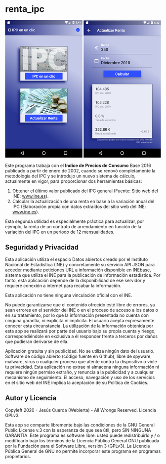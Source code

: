 # renta_ipc

![Screenshot home](https://raw.githubusercontent.com/Webierta/AppIPC/master/Screenshot_home.png) ![Screenshot IPC](https://raw.githubusercontent.com/Webierta/AppIPC/master/Screenshot_ipc.png)

Este programa trabaja con el **Indice de Precios de Consumo** Base 2016 publicado a partir de enero de 2002, cuando se renovó completamente la metodología del IPC y se introdujo un nuevo sistema de cálculo, actualmente en vigor, para proporcionar dos herramientas básicas:

1. Obtener el último valor publicado del IPC general (Fuente: Sitio web del INE: www.ine.es).
2. Calcular la actualización de una renta en base a la variación anual del IPC (Elaboración propia con datos extraídos del sitio web del INE: www.ine.es).

Esta segunda utilidad es especialmente práctica para actualizar, por ejemplo, la renta de un contrato de arrendamiento en función de la variación del IPC en un periodo de 12 mensualidades.

## Seguridad y Privacidad

Esta aplicación utiliza el espacio Datos abiertos creado por el Instituto Nacional de Estadística (INE) y concretamente su servicio API JSON para acceder mediante peticiones URL a información disponible en INEbase, sistema que utiliza el INE para la publicación de información estadística. Por tanto, esta aplicación depende de la disponibilidad de ese servidor y requiere conexión a internet para recabar la información.

Esta aplicación no tiene ninguna vinculación oficial con el INE.

No puede garantizarse que el contenido ofrecido esté libre de errores, ya sean errores en el servidor del INE o en el proceso de acceso a los datos o en su tratamiento, por lo que la información presentada no cuenta con ninguna garantía, ni explícita ni implícita. El usuario acepta expresamente conocer esta circunstancia. La utilización de la información obtenida por esta app se realizará por parte del usuario bajo su propia cuenta y riesgo, correspondiéndole en exclusiva a él responder frente a terceros por daños que pudieran derivarse de ella.

Aplicación gratuita y sin publicidad. No se utiliza ningún dato del usuario. Software de código abierto (código fuente en Github), libre de spyware, malware, virus o cualquier proceso que atente contra tu dispositivo o viole tu privacidad. Esta aplicación no extrae ni almacena ninguna información ni requiere ningún permiso extraño, y renuncia a la publicidad y a cualquier mecanismo de seguimiento. El acceso, navegación y uso de los servicios en el sitio web del INE implica la aceptación de su Política de Cookies.

## Autor y Licencia

Copyleft 2020 - Jesús Cuerda (Webierta) - All Wrongs Reserved. Licencia GPLv3.

Esta app se comparte libremente bajo las condiciones de la GNU General Public License v.3 con la esperanza de que sea útil, pero SIN NINGUNA GARANTÍA. Este programa es software libre: usted puede redistribuirlo y / o modificarlo bajo los términos de la Licencia Pública General GNU publicada por la Fundación para el Software Libre, versión 3 (GPLv3). La Licencia Pública General de GNU no permite incorporar este programa en programas propietarios.


